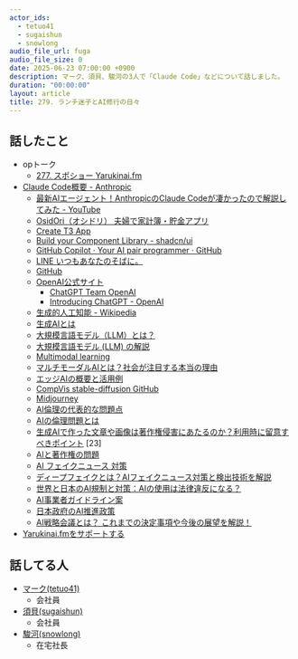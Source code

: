 ```yaml
---
actor_ids:
  - tetuo41
  - sugaishun
  - snowlong
audio_file_url: fuga
audio_file_size: 0
date: 2025-06-23 07:00:00 +0900
description: マーク、須貝、駿河の3人で「Claude Code」などについて話しました。
duration: "00:00:00"
layout: article
title: 279. ランチ迷子とAI修行の日々
---
```


## 話したこと
- opトーク
  - [277. スポショー  Yarukinai.fm](https://yarukinai.fm/episode/277)
- [Claude Code概要 - Anthropic](https://docs.anthropic.com/ja/docs/claude-code/overview)
  - [最新AIエージェント！AnthropicのClaude Codeが凄かったので解説してみた - YouTube](https://www.youtube.com/watch?v=tHoJAwrs1q8)
  - [OsidOri（オシドリ） 夫婦で家計簿・貯金アプリ](https://www.osidori.co/)
  - [Create T3 App](https://create.t3.gg/)
  - [Build your Component Library - shadcn/ui](https://ui.shadcn.com/)
  - [GitHub Copilot · Your AI pair programmer · GitHub](https://github.com/features/copilot)
  - [LINE いつもあなたのそばに。](https://line.me/)
  - [GitHub](https://github.com/Significant-Gravitas/AutoGPT)
  - [OpenAI公式サイト](https://openai.com/)
    - [ChatGPT Team  OpenAI](https://openai.com/chatgpt/team/)
    - [Introducing ChatGPT - OpenAI](https://openai.com/index/chatgpt/)
  - [生成的人工知能 - Wikipedia](https://ja.wikipedia.org/wiki/%E7%94%9F%E6%88%90%E7%9A%84%E4%BA%BA%E5%B7%A5%E7%9F%A5%E8%83%BD)
  - [生成AIとは](https://www.nri.com/jp/knowledge/glossary/generative_ai.html)
  - [大規模言語モデル（LLM）とは？](https://licensecounter.jp/azure/blog/system/llm.html)
  - [大規模言語モデル (LLM) の解説](https://www.nvidia.com/ja-jp/glossary/large-language-models/)
  - [Multimodal learning](https://en.wikipedia.org/wiki/Multimodal_learning)
  - [マルチモーダルAIとは？社会が注目する本当の理由](https://www.aist.go.jp/aist_j/magazine/20231129.html)
  - [エッジAIの概要と活用例](https://www.nec-solutioninnovators.co.jp/sl/emb/column/06/index.html)
  - [CompVis stable-diffusion GitHub](https://github.com/CompVis/stable-diffusion)
  - [Midjourney](https://www.midjourney.com/)
  - [AI倫理の代表的な問題点](https://g-gen.co.jp/useful/General-tech/explain-morals-ai/)
  - [AIの倫理問題とは](https://profab.co.jp/what-is-ai-ethical-issues/)
  - [生成AIで作った文章や画像は著作権侵害にあたるのか？利用時に留意すべきポイント](https://www.docusign.com/ja-jp/blog/AI-Engineer-Explains-Copyright-for-Generative-AI-Content) [23]
  - [AIと著作権の問題](https://kigyobengo.com/media/useful/3370.html)
  - [AI フェイクニュース 対策](https://www.soumu.go.jp/main_content/000867454.pdf)
  - [ディープフェイクとは？AIフェイクニュース対策と検出技術を解説](https://www.fsi.co.jp/techtips/quick/0014/)
  - [世界と日本のAI規制と対策：AIの使用は法律違反になる？](https://www.brainpad.co.jp/doors/contents/about_ai_act/)
  - [AI事業者ガイドライン案](https://www8.cao.go.jp/cstp/ai/ai_senryaku/8kai/siryo2.pdf)
  - [日本政府のAI推進政策](https://indepa.net/archives/7891)
  - [AI戦略会議とは？ これまでの決定事項や今後の展望を解説！](https://www.helpmeee.jp/articles/generativeai/article14)
- [Yarukinai.fmをサポートする](https://note.com/tetuo41/circle)

## 話してる人
- [マーク(tetuo41)](https://twitter.com/tetuo41)
  - 会社員
- [須貝(sugaishun)](https://twitter.com/sugaishun)
  - 会社員
- [駿河(snowlong)](https://twitter.com/_snowlong)
  - 在宅社長
